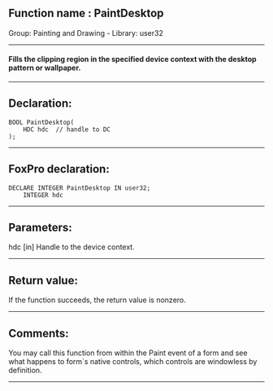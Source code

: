 
## Function name : PaintDesktop
Group: Painting and Drawing - Library: user32    
***  


#### Fills the clipping region in the specified device context with the desktop pattern or wallpaper.
***  


## Declaration:
```foxpro  
BOOL PaintDesktop(
	HDC hdc  // handle to DC
);  
```  
***  


## FoxPro declaration:
```foxpro  
DECLARE INTEGER PaintDesktop IN user32;
	INTEGER hdc  
```  
***  


## Parameters:
hdc 
[in] Handle to the device context.   
***  


## Return value:
If the function succeeds, the return value is nonzero.  
***  


## Comments:
You may call this function from within the Paint event of a form and see what happens to form`s native controls, which controls are windowless by definition.  
  
***  

